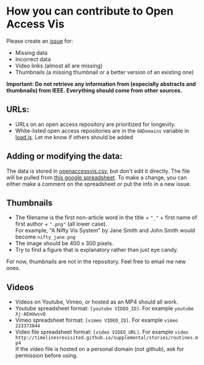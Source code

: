 # How you can contribute to Open Access Vis

Please create an [issue](https://github.com/steveharoz/open-access-vis/issues) for:

* Missing data
* Incorrect data
* Video links (almost all are missing)
* Thumbnails (a missing thumbnail or a better version of an existing one)

**Important: Do not retrieve any information from (especially abstracts and thumbnails) from IEEE. Everything should come from other sources.**

## URLs:

* URLs on an open access repository are prioritized for longevity.
* White-listed open access repositories are in the `OADomains` variable in [load.js](load.js). Let me know if others should be added

## Adding or modifying the data:

The data is stored in [openaccessvis.csv](openaccessvis.csv), but don't edit it directly. The file will be pulled from [this google spreadsheet](https://docs.google.com/spreadsheets/d/11ZNUflBnK47ljl_g0NVJFntP1xb8qsSv-PcpinoeWRw/edit?usp=sharing). To make a change, you can either make a comment on the spreadsheet or put the info in a new issue.

## Thumbnails

* The filename is the first non-article word in the title + `"_"` + first name of first author + `".png"` (all lower case).  
For example, "A Nifty Vis System" by Jane Smith and John Smith would become `nifty_jane.png`
* The image should be 400 x 300 pixels.
* Try to find a figure that is explanatory rather than just eye candy.

For now, thumbnails are not in the repository. Feel free to email me new ones.

## Videos

* Videos on Youtube, Vimeo, or hosted as an MP4 should all work.
* Youtube spreadsheet format: `[youtube VIDEO_ID]`. For example `youtube Xj-AEmUwsvQ`
* Vimeo spreadsheet format: `[vimeo VIDEO_ID]`. For example `vimeo 223373844`
* Video file spreadsheet format: `[video VIDEO_URL]`. For example `video http://timelinesrevisited.github.io/supplemental/stories/routines.mp4`  
If the video file is hosted on a personal domain (not github), ask for permission before using.